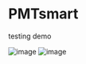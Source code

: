 # PMTsmart
testing demo

![image](https://github.com/Elegant23435/PMTsmart/blob/master/PMTsmart/readmeimgs/1.png)
![image](https://github.com/Elegant23435/PMTsmart/readmeimgs/2.png)
